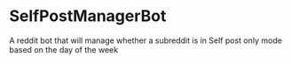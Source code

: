 SelfPostManagerBot
==================

A reddit bot that will manage whether a subreddit is in Self post only mode based on the day of the week
